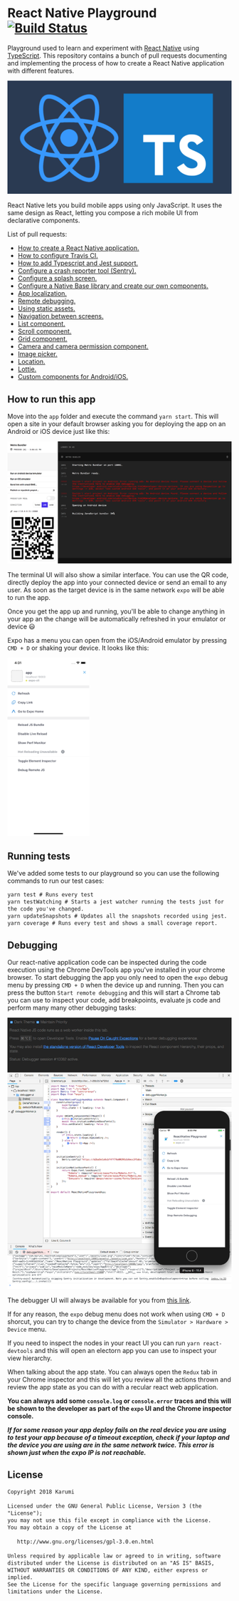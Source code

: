 # React Native Playground [![Build Status](https://travis-ci.com/Karumi/ReactNativePlayground.svg?branch=master)](https://travis-ci.com/Karumi/ReactNativePlayground)

Playground used to learn and experiment with [React Native](https://facebook.github.io/react-native/) using [TypeScript](https://www.typescriptlang.org/). This repository contains a bunch of pull requests documenting and implementing the process of how to create a React Native application with different features.

![React Native and Typescript](./art/reactNativeTypescript.png)

React Native lets you build mobile apps using only JavaScript. It uses the same design as React, letting you compose a rich mobile UI from declarative components.

List of pull requests:

* [How to create a React Native application.](https://github.com/Karumi/ReactNativePlayground/pull/1)
* [How to configure Travis CI.](https://github.com/Karumi/ReactNativePlayground/pull/2)
* [How to add Typescript and Jest support.](https://github.com/Karumi/ReactNativePlayground/pull/3)
* [Configure a crash reporter tool (Sentry).](https://github.com/Karumi/ReactNativePlayground/pull/4)
* [Configure a splash screen.](https://github.com/Karumi/ReactNativePlayground/pull/5)
* [Configure a Native Base library and create our own components.](https://github.com/Karumi/ReactNativePlayground/pull/6)
* [App localization.](https://github.com/Karumi/ReactNativePlayground/pull/7)
* [Remote debugging.](https://github.com/Karumi/ReactNativePlayground/pull/8)
* [Using static assets.](https://github.com/Karumi/ReactNativePlayground/pull/9)
* [Navigation between screens.](https://github.com/Karumi/ReactNativePlayground/pull/10)
* [List component.](https://github.com/Karumi/ReactNativePlayground/pull/11)
* [Scroll component.](https://github.com/Karumi/ReactNativePlayground/pull/12)
* [Grid component.](https://github.com/Karumi/ReactNativePlayground/pull/13)
* [Camera and camera permission component.](https://github.com/Karumi/ReactNativePlayground/pull/14)
* [Image picker.](https://github.com/Karumi/ReactNativePlayground/pull/15)
* [Location.](https://github.com/Karumi/ReactNativePlayground/pull/16)
* [Lottie.](https://github.com/Karumi/ReactNativePlayground/pull/17)
* [Custom components for Android/iOS.](https://github.com/Karumi/ReactNativePlayground/pull/18)

## How to run this app

Move into the ``app`` folder and execute the command ``yarn start``. This will open a site in your default browser asking you for deploying the app on an Android or iOS device just like this:

![expoUI](./art/expoMetroBundler.png)

The terminal UI will also show a similar interface. You can use the QR code, directly deploy the app into your connected device or send an email to any user. As soon as the target device is in the same network ``expo`` will be able to run the app.

Once you get the app up and running, you'll be able to change anything in your app an the change will be automatically refreshed in your emulator or device :smiley:

Expo has a menu you can open from the iOS/Android emulator by pressing ``CMD + D`` or shaking your device. It looks like this:

<img src="./art/expoMenu.png" alt="expo menu" height="400"/>

## Running tests

We've added some tests to our playground so you can use the following commands to run our test cases:

```
yarn test # Runs every test
yarn testWatching # Starts a jest watcher running the tests just for the code you've changed.
yarn updateSnapshots # Updates all the snapshots recorded using jest.
yarn coverage # Runs every test and shows a small coverage report.
```

## Debugging

Our react-native application code can be inspected during the code execution using the Chrome DevTools app you've installed in your chrome browser. To start debugging the app you only need to open the ``expo`` debug menu by pressing ``CMD + D`` when the device up and running. Then you can press the button ``Start remote debugging`` and this will start a Chrome tab you can use to inspect your code, add breakpoints, evaluate js code and perform many many other debugging tasks:

![debug](./art/debug.png)

The debugger UI will always be available for you from [this link](http://localhost:19001/debugger-ui/).

If for any reason, the ``expo`` debug menu does not work when using ``CMD + D`` shorcut, you can try to change the device from the ``Simulator > Hardware > Device`` menu.

If you need to inspect the nodes in your react UI you can run ``yarn react-devtools`` and this will open an electorn app you can use to inspect your view hierarchy.

When talking about the app state. You can always open the ``Redux`` tab in your Chrome inspector and this will let you review all the actions thrown and review the app state as you can do with a recular react web application.

**You can always add some ``console.log`` or ``console.error`` traces and this will be shown to the developer as part of the ``expo`` UI and the Chrome inspector console.**

***If for some reason your app deploy fails on the real device you are using to test your app because of a timeout exception, check if your laptop and the device you are using are in the same network twice. This error is shown just when the expo IP is not reachable.***

License
-------

    Copyright 2018 Karumi

    Licensed under the GNU General Public License, Version 3 (the "License");
    you may not use this file except in compliance with the License.
    You may obtain a copy of the License at

       http://www.gnu.org/licenses/gpl-3.0.en.html

    Unless required by applicable law or agreed to in writing, software
    distributed under the License is distributed on an "AS IS" BASIS,
    WITHOUT WARRANTIES OR CONDITIONS OF ANY KIND, either express or implied.
    See the License for the specific language governing permissions and
    limitations under the License.
